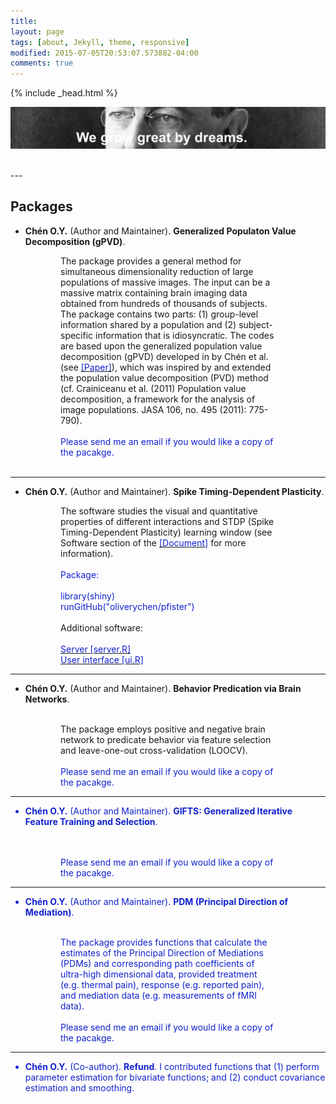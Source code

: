 ```yaml
---
title:
layout: page
tags: [about, Jekyll, theme, responsive]
modified: 2015-07-05T20:53:07.573882-04:00
comments: true
---
```

{% include _head.html %}

![x](/images/Wilson.jpg)

<br />
---
<script>
  (function(i,s,o,g,r,a,m){i['GoogleAnalyticsObject']=r;i[r]=i[r]||function(){
  (i[r].q=i[r].q||[]).push(arguments)},i[r].l=1*new Date();a=s.createElement(o),
  m=s.getElementsByTagName(o)[0];a.async=1;a.src=g;m.parentNode.insertBefore(a,m)
  })(window,document,'script','https://www.google-analytics.com/analytics.js','ga');

  ga('create', 'UA-64829092-1', 'auto');
  ga('send', 'pageview');

</script>


<style> .indented { padding-left: 60pt; padding-right: 60pt; } </style>



## Packages


- **Chén O.Y.** (Author and Maintainer). **Generalized Populaton Value Decomposition (gPVD)**. 

<p class="indented">
The package provides a general method for simultaneous dimensionality reduction of large populations of massive images. The input can be a massive matrix containing brain imaging data obtained from hundreds of thousands of subjects. The package contains two parts: (1) group-level information shared by a population and (2) subject-specific information that is idiosyncratic. The codes are based upon the generalized population value decomposition (gPVD) developed in by Chén et al. (see <a href="{{ site.baseurl }}/files/doc/HDMM.pdf"><font color="#1122CC">[Paper]</font></a>), which was inspired by and extended the population value decomposition (PVD) method (cf. Crainiceanu et al. (2011) Population value decomposition, a framework for the analysis of image populations. JASA 106, no. 495 (2011): 775-790). 

<br />
<br />
<font color="#1122CC">Please send me an email if you would like a copy of the pacakge.</font>

<br />
<br />
<!--
<a href="{{ site.baseurl }}/files/doc/gPVD.R"><font color="#1122CC">GPVD pacakge [gPVD.R]</font></a>
-->
</p>

<hr>


- **Chén O.Y.** (Author and Maintainer). **Spike Timing-Dependent Plasticity**. 

<p class="indented">
The software studies the visual and quantitative properties of different interactions and STDP (Spike Timing-Dependent Plasticity) learning window (see Software section of the <a href="{{ site.baseurl }}/files/doc/Review_STDP.pdf"><font color="#1122CC">[Document]</font></a> for more information).

<font color="#1122CC">
<br />
<br />
Package:	
<br />
<br />
library(shiny)
<br />
runGitHub("oliverychen/pfister")
</font>

<br />
<br />
Additional software:

<br />
<font color="#1122CC">
<br />
<a href="{{ site.baseurl }}/files/doc/server.R"><font color="#1122CC">Server [server.R]</font></a>
<br />
<a href="{{ site.baseurl }}/files/doc/ui.R"><font color="#1122CC">User interface [ui.R]</font></a>
</font>
</p>

<hr>


- **Chén O.Y.** (Author and Maintainer). **Behavior Predication via Brain Networks**.

<p class="indented">
<br />
The package employs positive and negative brain network to predicate behavior via feature selection and leave-one-out cross-validation (LOOCV). 


<font color="#1122CC">
<br />
<br />
<font color="#1122CC">Please send me an email if you would like a copy of the pacakge.</font>

<!--
Execution and help functions:	
<br />
<br />
library(devtools)
<br />
install_github("oliverychen/network.predication")
<br />
library(network.predication)
<br />
help(network.predication)
</font>
-->

</p>

<hr>



- **Chén O.Y.** (Author and Maintainer). **GIFTS: Generalized Iterative Feature Training and Selection**.

<p class="indented">

<br />
<br />
<font color="#1122CC">Please send me an email if you would like a copy of the pacakge.</font>

<!--
<font color="#1122CC">
Execution and help functions:
<br />
<br />
library(GIFTS)
<br />
help(GIFTS_fpca)
<br />
help(GIFTS_mean)
</font>
</p>
-->

<hr>



- **Chén O.Y.** (Author and Maintainer). **PDM (Principal Direction of Mediation)**. 

<p class="indented">
<br />
The package provides functions that calculate the estimates of the Principal Direction of Mediations (PDMs) and corresponding path coefficients of ultra-high dimensional data, provided treatment (e.g. thermal pain), response (e.g. reported pain), and mediation data (e.g. measurements of fMRI data).


<br />
<br />
<font color="#1122CC">Please send me an email if you would like a copy of the pacakge.</font>

<!--
<font color="#1122CC">
<br />
<br />
Execution and help functions:
<br />
<br />
library(devtools)
<br />
install_github("oliverychen/PDM")
<br />
library(PDM)
<br />
help(PDM)
<br />
help(PDM_1)
<br />
help(PDM_2)
</font>
-->
</p>

<hr>



- **Chén O.Y.** (Co-author). **Refund**. I contributed functions that (1) perform parameter estimation for bivariate functions; and (2) conduct covariance estimation and smoothing.


<!--
# High-dimensional Multivariate Mediation:

# the Principal Direction of Mediation

**Keywords** `Principal direction of mediation`, `Principal components analysis`, `fMRI`, `Mediation analysis`, `Structural equation models`, `High-dimensional data`.
<br />
<br />
<br />
Mediation analysis has become an important tool in the behavioral sciences for investigating
the role of intermediate variables that lie in the path between a randomized treatment
and an outcome variable.
<br />
<br />

![](/images/path.jpeg)
The three-variable path diagram used to represent the multivariate mediation framework. The variables corresponding to Z and Y are scalars, while the variable corresponding to M is an ultra-high dimensional vector.
<br />
<br />

<br />Little work has been done on mediation analysis when the intermediate variable (mediator) is a highdimensional vector. As a motivating example, consider a functional magnetic resonance imaging (fMRI) study of thermal pain where we are interested in determining which brain measurements (over 200,000 voxels) mediate the relationship between the application of a thermal stimulus and self-reported pain. To address the problem of high dimensional mediators in the context of linear SEMs, we propose a framework called the principal direction of mediation (PDM).
<br />
<br />
<br />

![x](/images/figure0.png)

<br />
Brain activity measured over 206,777 voxels after thermal stimulation. 
(Upper left) Two trials from the same subject receiving a stimulation of 48C overlayed on one another; (Upper right) Two trials from two different subjects both receiving a stimulation of 48C; (Lower left) Two trials from the same subject receiving stimulations of 42C (gray) and 48C (cyan); (Lower right) Two trials from two different subjects receiving stimulations of 42C (gray) and 48C (cyan). The cyan line in all four plots corresponds to the same trial for the same subject.
<br />
<br />

<br />
The principal direction of mediation (PDM) is philosophically similar to principal component analysis (PCA), but addresses a fundamentally different problem. The first PDM is the linear combination of the elements of a high-dimensional vector of potential mediators that maximizes the likelihood of the SEM. Like PCA, subsequent directions can thereafter be found that maximizes the likelihood of the SEM conditional on being orthogonal to previous directions. We provide an estimation algorithm and prove some asymptotic properties of the obtained estimates. The efficacy of the approach is illustrated through simulations and an application to data from an fMRI study of thermal pain.

### The first Principal Direction of Mediation
<br />
![x](/images/map_1.jpg) 

<br />
Thresholded map corresponding to the first Principal Direction of Mediation (PDM). 

<br />
![x](/images/map_2.jpg) 

<br />
The same map using the top 5% most extreme values.

<br />
![x](/images/PDM1pos.jpg)

<br />
The maps are consistent with regions typically considered active in pain research; including cerebellum, ventral medial prefrontal cortex, dorsal posterior insula, and secondary somatosensory cortex.

<br />


# Longitudinal Functional Data Analysis

**Keywords** `Accelerometry`, `Bivariate smoothing`, `Covariance function`, `FACE`, `P-splines`.
<br />

<br />
Objective measurement of physical activity using wearable devices such as accelerometers provides detailed information on patterns and intensities of daily physical activity, which can be potential biomarkers of human aging. Accelerometers record quasi-continuous activity information for many days and for hundreds of individuals. For example, in the Baltimore Longitudinal Study on Aging, daily physical activity was recorded for about 300 adults during each visit for several days and each subject has two to four visits. An interesting problem that naturally arises is how to quantify daily physical activity patterns change with age, gender, body mass index, among other covariates. We propose a longitudinal functional data model where the parameters of interest are bivariate functions of time and age. To deal with the complex correlation structure in the data, we use a GEE-type approach for model estimation. For efficient parameters and covariance estimation, we introduce a two-step procedure

<br />
<br />
![y](/images/response.png) 
Physical activities for four subjects without noise, with moderate noise, and with large noise. The results are based upon mutually orthogonal bases. The black and cyan lines indicate two different within-subject trials.


<br />
![y](/images/intercept.png) 
Bivariate intercept estimation. From left to right: true, estimated (stage I), and estimated (stage II) bivariate intercept surfaces.

<br />
<br />
![x](/images/slope.png) 
Bivariate slope estimation. From left to right: true, estimated (stage I), and estimated (stage II) bivariate slope surfaces.

<br />
<br />
![y](/images/covariance.png) 
Heatmaps for the estimated, smoothed, and true bivariate between and within covariances.

<br />
<br />
<br />

# Penalised Iterative Sparse Partial Correlation Estimation (Π-SPaCE) - with whole-brain graph estimation

**Keywords** `Sparse partial correlation estimation`, `Graph estimation`, `Network study`, `fMRI`.
<br />
<br />

![x](/images/graph_estimation.png) 

<br />
Sparse matrix estimation is often used in network science including neuroscience, social network, and genomic study, where the networks are high-dimensional and sparse. Graph estimation is subsequently used to numerically and visually delineate the networks between different brain voxels, individuals, or genes. While there has been significant research on the topic in recent years, most existing methods require pre-selecting the non-zero support set of the correlation matrix, or entailing a time-consuming block-wise estimation fashion. To address the problem of ultra-highdimensional network estimation where little prior information is present, we propose a framework called the Penalized Iterative Sparse Partial Correlation Estimation (Π-SPaCE). This framework does not require prior information: it allows us to estimate the off-diagonal elements of the partial correlation matrix directly, and is faster than traditional methods in high-dimensional sparse matrix setting. We study this method using simulation and an application to whole-brain graph estimation using data from an fMRI study.
<br />
<br />
<br />


# Packages

I am the author and maintainer of the follows packages. 

#### Principal Direction of Mediation (PDM)
* `PDM`: The package provides functions that calculate the estimates of the Principal Direction of Mediations (PDMs) and corresponding path coefficients of ultra-high dimensional data, provided treatment (e.g. thermal pain), response (e.g. reported pain), and mediation data (e.g. measurements of fMRI data).

* [Go to repository](http://www.github.com/oliverychen/PDM/).

* To install in R:
<br />
install.package("devtools"")
<br />
library(devtools)
<br />
install_github("oliverychen/PDM")
<br />
library(PDM)
<br />
help(PDM)
<br />
help(PDM_1)
<br />
help(PDM_2)



<br />

-->